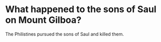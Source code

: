 # What happened to the sons of Saul on Mount Gilboa?

The Philistines pursued the sons of Saul and killed them.
